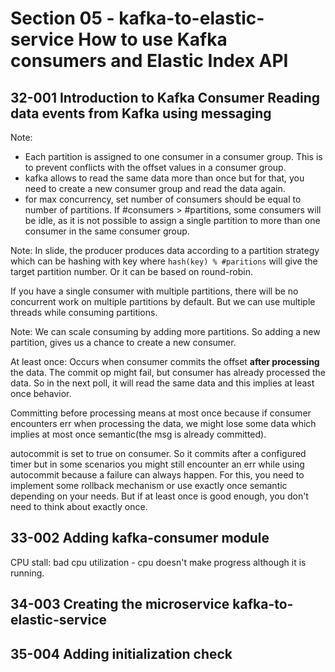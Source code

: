 # Section 05 - kafka-to-elastic-service  How to use Kafka consumers and Elastic Index API
## 32-001 Introduction to Kafka Consumer Reading data events from Kafka using messaging
Note:
- Each partition is assigned to one consumer in a consumer group. This is to prevent conflicts with the offset values in a consumer group.
- kafka allows to read the same data more than once but for that, you need to create a new consumer group and read the data again. 
- for max concurrency, set number of consumers should be equal to number of partitions. If #consumers > #partitions, some consumers will be idle, as
it is not possible to assign a single partition to more than one consumer in the same consumer group.

Note: In slide, the producer produces data according to a partition strategy which can be hashing with key where `hash(key) % #paritions` will
give the target partition number. Or it can be based on round-robin.

If you have a single consumer with multiple partitions, there will be no concurrent work on multiple partitions by default. But we can use
multiple threads while consuming partitions.

Note: We can scale consuming by adding more partitions. So adding a new partition, gives us a chance to create a new consumer.

At least once: Occurs when consumer commits the offset **after processing** the data. The commit op might fail, but consumer has already processed the data.
So in the next poll, it will read the same data and this implies at least once behavior.

Committing before processing means at most once because if consumer encounters err when processing the data, we might lose some data which
implies at most once semantic(the msg is already committed).

autocommit is set to true on consumer. So it commits after a configured timer but in some scenarios you might still encounter an err
while using autocommit because a failure can always happen. For this, you need to implement some rollback mechanism or use exactly once
semantic depending on your needs. But if at least once is good enough, you don't need to think about exactly once.

## 33-002 Adding kafka-consumer module
CPU stall: bad cpu utilization - cpu doesn't make progress although it is running.

## 34-003 Creating the microservice kafka-to-elastic-service
## 35-004 Adding initialization check